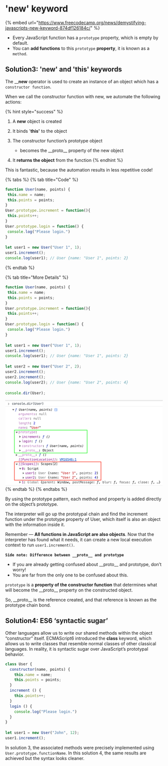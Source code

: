 # 'new' keyword

{% embed url="https://www.freecodecamp.org/news/demystifying-javascripts-new-keyword-874df126184c/" %}



* Every JavaScript function has a `prototype` property, which is empty by default. 
* You can **add functions** to this `prototype` **property**, it is known as a `method`. 



## **Solution3: 'new' and 'this' keywords**

The __**new** operator is used to create an instance of an object which has a `constructor function`.

When we call the constructor function with new, we automate the following actions:

{% hint style="success" %}
1. A **new** object is created
2. It binds '**this'** to the object
3. The constructor function’s prototype object 

    - becomes the \_\_proto\_\_ property of the new object

4. It **returns the object** from the function
{% endhint %}

This is fantastic, because the automation results in less repetitive code!

{% tabs %}
{% tab title="Code" %}
```javascript
function User(name, points) {
 this.name = name; 
 this.points = points;
}
User.prototype.increment = function(){
 this.points++;
}
User.prototype.login = function() {
 console.log("Please login.")
}

let user1 = new User("User 1", 1);
user1.increment();
console.log(user1); // User {name: "User 1", points: 2}
```
{% endtab %}

{% tab title="More Details" %}


```javascript
function User(name, points) {
 this.name = name; 
 this.points = points;
}
User.prototype.increment = function(){
 this.points++;
}
User.prototype.login = function() {
 console.log("Please login.")
}

let user1 = new User("User 1", 1);
user1.increment();
console.log(user1); // User {name: "User 1", points: 2}

let user2 = new User("User 2", 2);
user2.increment();
user2.increment();
console.log(user2); // User {name: "User 2", points: 4}

console.dir(User);
```

![](../../../.gitbook/assets/image%20%28175%29.png)
{% endtab %}
{% endtabs %}



By using the prototype pattern, each method and property is added directly on the object’s prototype.

The interpreter will go up the prototypal chain and find the increment function under the prototype property of User, which itself is also an object with the information inside it. 

Remember — **All functions in JavaScript are also objects**. Now that the interpreter has found what it needs, it can create a new local execution context to run `user1.increment()`.

**`Side note: Difference between __proto__ and prototype`**

* If you are already getting confused about \_\_proto\_\_ and prototype, don’t worry! 
* You are far from the only one to be confused about this.

`prototype` is a **property of the constructor function** that determines what will become the \_\_proto\_\_ property on the constructed object.

So, \_\_proto\_\_ is the reference created, and that reference is known as the prototype chain bond.

## **Solution4: ES6 ‘syntactic sugar’**

Other languages allow us to write our shared methods within the object “constructor” itself. ECMAScript6 introduced the **class** keyword, which allows us to write classes that resemble normal classes of other classical languages. In reality, it is syntactic sugar over JavaScript’s prototypal behavior.

```javascript
class User {
  constructor(name, points) {
    this.name = name;
    this.points = points;
  }
  increment () {
    this.points++;
  }
  login () {
    console.log("Please login.")
  }
}

let user1 = new User("John", 12);
user1.increment();
```

In solution 3, the associated methods were precisely implemented using `User.prototype.functionName`. In this solution 4, the same results are achieved but the syntax looks cleaner.

